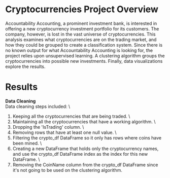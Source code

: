 # Cryptocurrencies Project Overview
Accountability Accounting, a prominent investment bank, is interested in offering a new cryptocurrency investment portfolio for its customers. The company, however, is lost in the vast universe of cryptocurrencies. This analysis examines what cryptocurrencies are on the trading market, and how they could be grouped to create a classification system. Since there is no known output for what Accountability Accounting is looking for, the project relies upon unsupervised learning. A clustering algorithm groups the cryptocurrencies into possible new investments. Finally, data visualizations explore the results.
# Results
**Data Cleaning**
\
Data cleaning steps included:
\
1. Keeping all the cryptocurrencies that are being traded.
\
2. Maintaining all the cryptocurrencies that have a working algorithm.
\
3. Dropping the 'IsTrading' column.
\
4. Removing rows that have at least one null value.
\
5. Filtering the crypto_df DataFrame so it only has rows where coins have been mined.
\
6. Creating a new DataFrame that holds only the cryptocurrency names, and use the crypto_df DataFrame index as the index for this new DataFrame.
\
7. Removing the CoinName column from the crypto_df DataFrame since it's not going to be used on the clustering algorithm.
